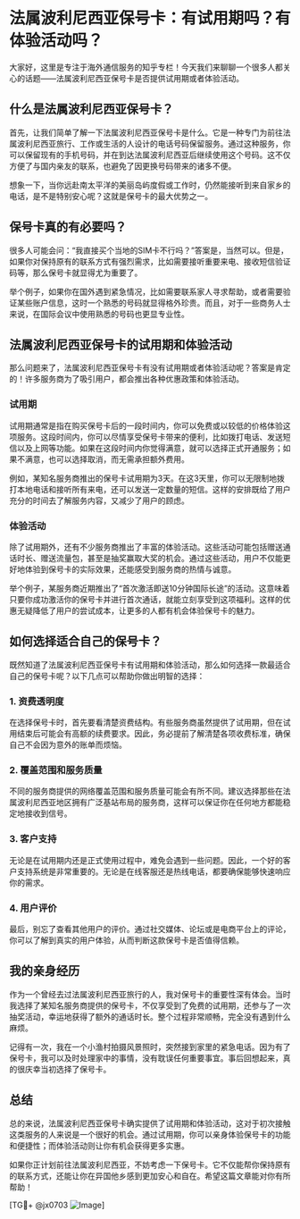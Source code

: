 # 法属波利尼西亚保号卡：有试用期吗？有体验活动吗？

大家好，这里是专注于海外通信服务的知乎专栏！今天我们来聊聊一个很多人都关心的话题——法属波利尼西亚保号卡是否提供试用期或者体验活动。

## 什么是法属波利尼西亚保号卡？

首先，让我们简单了解一下法属波利尼西亚保号卡是什么。它是一种专门为前往法属波利尼西亚旅行、工作或生活的人设计的电话号码保留服务。通过这种服务，你可以保留现有的手机号码，并在到达法属波利尼西亚后继续使用这个号码。这不仅方便了与国内亲友的联系，也避免了因更换号码带来的诸多不便。

想象一下，当你远赴南太平洋的美丽岛屿度假或工作时，仍然能接听到来自家乡的电话，是不是特别安心呢？这就是保号卡的最大优势之一。

## 保号卡真的有必要吗？

很多人可能会问：“我直接买个当地的SIM卡不行吗？”答案是，当然可以。但是，如果你对保持原有的联系方式有强烈需求，比如需要接听重要来电、接收短信验证码等，那么保号卡就显得尤为重要了。

举个例子，如果你在国外遇到紧急情况，比如需要联系家人寻求帮助，或者需要验证某些账户信息，这时一个熟悉的号码就显得格外珍贵。而且，对于一些商务人士来说，在国际会议中使用熟悉的号码也更显专业性。

## 法属波利尼西亚保号卡的试用期和体验活动

那么问题来了，法属波利尼西亚保号卡有没有试用期或者体验活动呢？答案是肯定的！许多服务商为了吸引用户，都会推出各种优惠政策和体验活动。

### 试用期

试用期通常是指在购买保号卡后的一段时间内，你可以免费或以较低的价格体验这项服务。这段时间内，你可以尽情享受保号卡带来的便利，比如拨打电话、发送短信以及上网等功能。如果在这段时间内你觉得满意，就可以选择正式开通服务；如果不满意，也可以选择取消，而无需承担额外费用。

例如，某知名服务商推出的保号卡试用期为3天。在这3天里，你可以无限制地拨打本地电话和接听所有来电，还可以发送一定数量的短信。这样的安排既给了用户充分的时间去了解服务内容，又减少了用户的顾虑。

### 体验活动

除了试用期外，还有不少服务商推出了丰富的体验活动。这些活动可能包括赠送通话时长、赠送流量包，甚至是抽奖赢取大奖的机会。通过这些活动，用户不仅能更好地体验到保号卡的实际效果，还能感受到服务商的热情与诚意。

举个例子，某服务商近期推出了“首次激活即送10分钟国际长途”的活动。这意味着只要你成功激活你的保号卡并进行首次通话，就能立刻享受到这项福利。这样的优惠无疑降低了用户的尝试成本，让更多的人都有机会体验保号卡的魅力。

## 如何选择适合自己的保号卡？

既然知道了法属波利尼西亚保号卡有试用期和体验活动，那么如何选择一款最适合自己的保号卡呢？以下几点可以帮助你做出明智的选择：

### 1. **资费透明度**
   在选择保号卡时，首先要看清楚资费结构。有些服务商虽然提供了试用期，但在试用结束后可能会有高额的续费要求。因此，务必提前了解清楚各项收费标准，确保自己不会因为意外的账单而烦恼。

### 2. **覆盖范围和服务质量**
   不同的服务商提供的网络覆盖范围和服务质量可能会有所不同。建议选择那些在法属波利尼西亚地区拥有广泛基站布局的服务商，这样可以保证你在任何地方都能稳定地接收到信号。

### 3. **客户支持**
   无论是在试用期内还是正式使用过程中，难免会遇到一些问题。因此，一个好的客户支持系统是非常重要的。无论是在线客服还是热线电话，都要确保能够快速响应你的需求。

### 4. **用户评价**
   最后，别忘了查看其他用户的评价。通过社交媒体、论坛或是电商平台上的评论，你可以了解到真实的用户体验，从而判断这款保号卡是否值得信赖。

## 我的亲身经历

作为一个曾经去过法属波利尼西亚旅行的人，我对保号卡的重要性深有体会。当时我选择了某知名服务商提供的保号卡，不仅享受到了免费的试用期，还参与了一次抽奖活动，幸运地获得了额外的通话时长。整个过程非常顺畅，完全没有遇到什么麻烦。

记得有一次，我在一个小渔村拍摄风景照时，突然接到家里的紧急电话。因为有了保号卡，我可以及时处理家中的事情，没有耽误任何重要事宜。事后回想起来，真的很庆幸当初选择了保号卡。

## 总结

总的来说，法属波利尼西亚保号卡确实提供了试用期和体验活动，这对于初次接触这类服务的人来说是一个很好的机会。通过试用期，你可以亲身体验保号卡的功能和便捷性；而体验活动则让你有机会获得更多实惠。

如果你正计划前往法属波利尼西亚，不妨考虑一下保号卡。它不仅能帮你保持原有的联系方式，还能让你在异国他乡感到更加安心和自在。希望这篇文章能对你有所帮助！

[TG💪+ @jx0703 ![Image](https://github.com/user-attachments/assets/dbca1d08-cadb-493c-b0ec-ad6f7a83f270)]